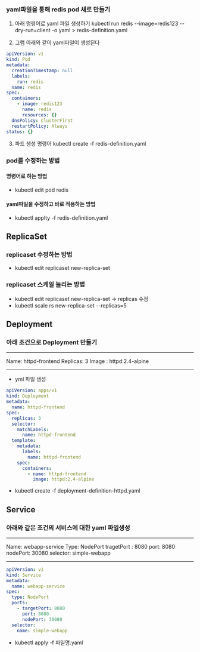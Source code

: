 ### yaml파일을 통해 redis pod 새로 만들기

1. 아래 명령어로 yaml 파일 생성하기
   kubectl run redis --image=redis123 --dry-run=client -o yaml > redis-definition.yaml

2. 그럼 아래와 같이 yaml파일이 생성된다

```yml
apiVersion: v1
kind: Pod
metadata:
  creationTimestamp: null
  labels:
    run: redis
  name: redis
spec:
  containers:
    - image: redis123
      name: redis
      resources: {}
  dnsPolicy: ClusterFirst
  restartPolicy: Always
status: {}
```

3. 파드 생성 명령어
   kubectl create -f redis-definition.yaml

### pod를 수정하는 방법

#### 명령어로 하는 방법

- kubectl edit pod redis

#### yaml파일을 수정하고 바로 적용하는 방법

- kubectl applty -f redis-definition.yaml

## ReplicaSet

### replicaset 수정하는 방법

- kubectl edit replicaset new-replica-set

### replicaset 스케일 늘리는 방법

- kubectl edit replicaset new-replica-set -> replicas 수정
- kubectl scale rs new-replica-set --replicas=5

## Deployment

### 아래 조건으로 Deployment 만들기

---

Name: httpd-frontend
Replicas: 3
Image : httpd:2.4-alpine

---

- yml 파일 생성

```yml
apiVersion: apps/v1
kind: Deployment
metadata:
  name: httpd-frontend
spec:
  replicas: 3
  selector:
    matchLabels:
      name: httpd-frontend
  template:
    metadata:
      labels:
        name: httpd-frontend
    spec:
      containers:
        - name: httpd-frontend
          image: httpd:2.4-alpine
```

- kubectl create -f deployment-definition-httpd.yaml

## Service

### 아래와 같은 조건의 서비스에 대한 yaml 파일생성

---

Name: webapp-service
Type: NodePort
tragetPort : 8080
port: 8080
nodePort: 30080
selector: simple-webapp

---

```yaml
apiVersion: v1
kind: Service
metadata:
  name: webapp-service
spec:
  type: NodePort
  ports:
    - targetPort: 8080
      port: 8080
      nodePort: 30080
  selector:
    name: simple-webapp
```

- kubectl apply -f 파일명.yaml

